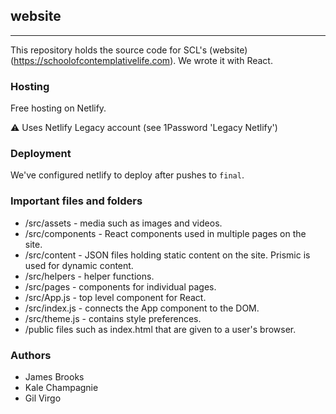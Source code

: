 ## website
---

This repository holds the source code for SCL's (website)(https://schoolofcontemplativelife.com). We wrote it with React.


### Hosting

Free hosting on Netlify.

<aside>
⚠️ Uses Netlify Legacy account (see 1Password 'Legacy Netlify')

</aside>

### Deployment
We've configured netlify to deploy after pushes to `final`.

### Important files and folders
* /src/assets - media such as images and videos.
* /src/components - React components used in multiple pages on the site.
* /src/content - JSON files holding static content on the site. Prismic is used for dynamic content.
* /src/helpers - helper functions.
* /src/pages - components for individual pages.
* /src/App.js - top level component for React.
* /src/index.js - connects the App component to the DOM.
* /src/theme.js - contains style preferences.
* /public files such as index.html that are given to a user's browser.



### Authors

* James Brooks
* Kale Champagnie
* Gil Virgo
